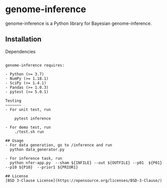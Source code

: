 # genome-inference

genome-inference is a Python library for Bayesian genome-inference.

## Installation

Dependencies
~~~~~~~~~~~~

genome-inference requires:

- Python (>= 3.7)
- NumPy (>= 1.18.1)
- SciPy (>= 1.4.1)
- Pandas (>= 1.0.3)
- pytest (>= 5.0.1)

Testing
~~~~~~~
- For unit test, run 

    pytest inference

- For demo test, run 
    ./test.sh run

## Usage
- For data generation, go to /inference and run
  python data_generator.py

- For inference task, run 
  python nfer-app.py  --sham ${INFILE} --out ${OUTFILE} --p01  ${P01} --p10 ${P10}  --prior1 ${PRIOR1}

## License
[BSD 3-Clause License](https://opensource.org/licenses/BSD-3-Clause/)
